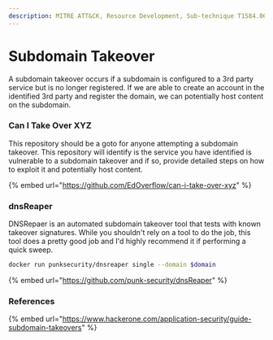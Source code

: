 ```yaml
---
description: MITRE ATT&CK, Resource Development, Sub-technique T1584.001
---
```


# Subdomain Takeover

A subdomain takeover occurs if a subdomain is configured to a 3rd party service but is no longer registered. If we are able to create an account in the identified 3rd party and register the domain, we can potentially host content on the subdomain.

### Can I Take Over XYZ

This repository should be a goto for anyone attempting a subdomain takeover. This repository will identify is the service you have identified is vulnerable to a subdomain takeover and if so, provide detailed steps on how to exploit it and potentially host content.&#x20;

{% embed url="https://github.com/EdOverflow/can-i-take-over-xyz" %}

### dnsReaper

DNSRepaer is an automated subdomain takeover tool that tests with known takeover signatures. While you shouldn't rely on a tool to do the job, this tool does a pretty good job and I'd highly recommend it if performing a quick sweep.&#x20;

```bash
docker run punksecurity/dnsreaper single --domain $domain
```

{% embed url="https://github.com/punk-security/dnsReaper" %}

### References

{% embed url="https://www.hackerone.com/application-security/guide-subdomain-takeovers" %}
